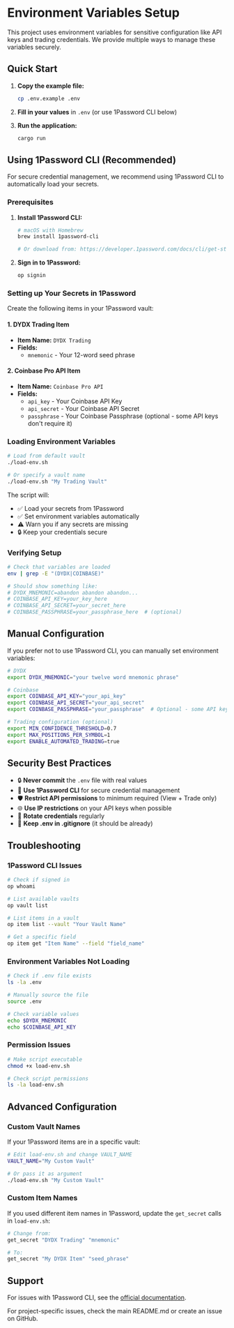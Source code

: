 # Environment Variables Setup

This project uses environment variables for sensitive configuration like API keys and trading credentials. We provide multiple ways to manage these variables securely.

## Quick Start

1. **Copy the example file:**
   ```bash
   cp .env.example .env
   ```

2. **Fill in your values** in `.env` (or use 1Password CLI below)

3. **Run the application:**
   ```bash
   cargo run
   ```

## Using 1Password CLI (Recommended)

For secure credential management, we recommend using 1Password CLI to automatically load your secrets.

### Prerequisites

1. **Install 1Password CLI:**
   ```bash
   # macOS with Homebrew
   brew install 1password-cli

   # Or download from: https://developer.1password.com/docs/cli/get-started/
   ```

2. **Sign in to 1Password:**
   ```bash
   op signin
   ```

### Setting up Your Secrets in 1Password

Create the following items in your 1Password vault:

#### 1. DYDX Trading Item
- **Item Name:** `DYDX Trading`
- **Fields:**
  - `mnemonic` - Your 12-word seed phrase

#### 2. Coinbase Pro API Item
- **Item Name:** `Coinbase Pro API`
- **Fields:**
  - `api_key` - Your Coinbase API Key
  - `api_secret` - Your Coinbase API Secret
  - `passphrase` - Your Coinbase Passphrase (optional - some API keys don't require it)

### Loading Environment Variables

```bash
# Load from default vault
./load-env.sh

# Or specify a vault name
./load-env.sh "My Trading Vault"
```

The script will:
- ✅ Load your secrets from 1Password
- ✅ Set environment variables automatically
- ⚠️  Warn you if any secrets are missing
- 🔒 Keep your credentials secure

### Verifying Setup

```bash
# Check that variables are loaded
env | grep -E "(DYDX|COINBASE)"

# Should show something like:
# DYDX_MNEMONIC=abandon abandon abandon...
# COINBASE_API_KEY=your_key_here
# COINBASE_API_SECRET=your_secret_here
# COINBASE_PASSPHRASE=your_passphrase_here  # (optional)
```

## Manual Configuration

If you prefer not to use 1Password CLI, you can manually set environment variables:

```bash
# DYDX
export DYDX_MNEMONIC="your twelve word mnemonic phrase"

# Coinbase
export COINBASE_API_KEY="your_api_key"
export COINBASE_API_SECRET="your_api_secret"
export COINBASE_PASSPHRASE="your_passphrase"  # Optional - some API keys don't require it

# Trading configuration (optional)
export MIN_CONFIDENCE_THRESHOLD=0.7
export MAX_POSITIONS_PER_SYMBOL=1
export ENABLE_AUTOMATED_TRADING=true
```

## Security Best Practices

- 🔒 **Never commit** the `.env` file with real values
- 🔑 **Use 1Password CLI** for secure credential management
- 🛡️ **Restrict API permissions** to minimum required (View + Trade only)
- 🌐 **Use IP restrictions** on your API keys when possible
- 🔄 **Rotate credentials** regularly
- 📁 **Keep .env in .gitignore** (it should be already)

## Troubleshooting

### 1Password CLI Issues

```bash
# Check if signed in
op whoami

# List available vaults
op vault list

# List items in a vault
op item list --vault "Your Vault Name"

# Get a specific field
op item get "Item Name" --field "field_name"
```

### Environment Variables Not Loading

```bash
# Check if .env file exists
ls -la .env

# Manually source the file
source .env

# Check variable values
echo $DYDX_MNEMONIC
echo $COINBASE_API_KEY
```

### Permission Issues

```bash
# Make script executable
chmod +x load-env.sh

# Check script permissions
ls -la load-env.sh
```

## Advanced Configuration

### Custom Vault Names

If your 1Password items are in a specific vault:

```bash
# Edit load-env.sh and change VAULT_NAME
VAULT_NAME="My Custom Vault"

# Or pass it as argument
./load-env.sh "My Custom Vault"
```

### Custom Item Names

If you used different item names in 1Password, update the `get_secret` calls in `load-env.sh`:

```bash
# Change from:
get_secret "DYDX Trading" "mnemonic"

# To:
get_secret "My DYDX Item" "seed_phrase"
```

## Support

For issues with 1Password CLI, see the [official documentation](https://developer.1password.com/docs/cli/).

For project-specific issues, check the main README.md or create an issue on GitHub.